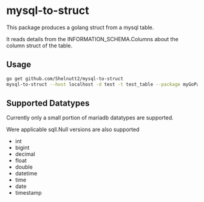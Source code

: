 # mysql-to-struct

This package produces a golang struct from a mysql table.

It reads details from the INFORMATION_SCHEMA.Columns about the column struct
of the table.

## Usage

```BASH
go get github.com/Shelnutt2/mysql-to-struct
mysql-to-struct --host localhost -d test -t test_table --package myGoPackage --struct testTable -p --user testUser
```

## Supported Datatypes

Currently only a small portion of mariadb datatypes are supported.

Were applicable sqll.Null versions are also supported

-   int
-   bigint
-   decimal
-   float
-   double
-   datetime
-   time
-   date
-   timestamp
